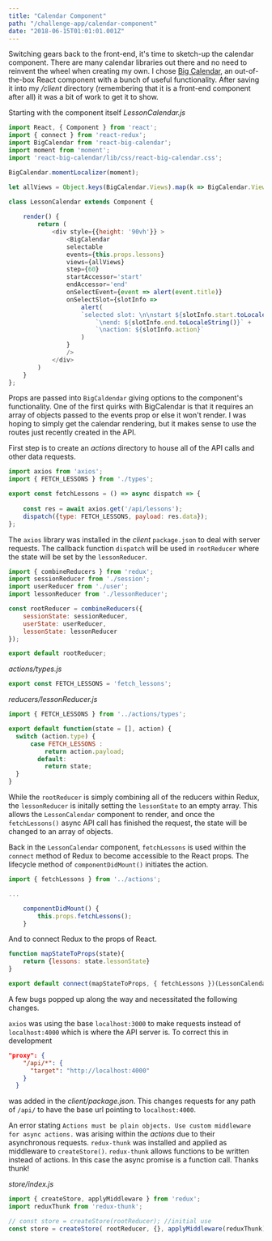 ```yaml
---
title: "Calendar Component"
path: "/challenge-app/calendar-component"
date: "2018-06-15T01:01:01.001Z"
---
```


Switching gears back to the front-end, it's time to sketch-up the calendar component. There are many calendar libraries out there and no need to reinvent the wheel when creating my own. I chose [Big Calendar](http://intljusticemission.github.io/react-big-calendar/examples/index.html#intro), an out-of-the-box React component with a bunch of useful functionality. After saving it into my _/client_ directory (remembering that it is a front-end component after all) it was a bit of work to get it to show.

Starting with the component itself _LessonCalendar.js_
```javascript
import React, { Component } from 'react';
import { connect } from 'react-redux';
import BigCalendar from 'react-big-calendar';
import moment from 'moment';
import 'react-big-calendar/lib/css/react-big-calendar.css';

BigCalendar.momentLocalizer(moment);

let allViews = Object.keys(BigCalendar.Views).map(k => BigCalendar.Views[k])

class LessonCalendar extends Component {
    
    render() {
        return (
            <div style={{height: '90vh'}} >
                <BigCalendar
                selectable
                events={this.props.lessons}
                views={allViews}
                step={60}
                startAccessor='start'
                endAccessor='end'
                onSelectEvent={event => alert(event.title)}
                onSelectSlot={slotInfo =>
                    alert(
                    `selected slot: \n\nstart ${slotInfo.start.toLocaleString()} ` +
                        `\nend: ${slotInfo.end.toLocaleString()}` +
                        `\naction: ${slotInfo.action}`
                    )
                }
                />
            </div> 
        )
    } 
};
```

Props are passed into `BigCaldendar` giving options to the component's functionality. One of the first quirks with BigCalendar is that it requires an array of objects passed to the events prop or else it won't render. I was hoping to simply get the calendar rendering, but it makes sense to use the routes just recently created in the API.

First step is to create an _actions_ directory to house all of the API calls and other data requests.
```javascript
import axios from 'axios';
import { FETCH_LESSONS } from './types';

export const fetchLessons = () => async dispatch => {
    
    const res = await axios.get('/api/lessons');
    dispatch({type: FETCH_LESSONS, payload: res.data});
};
```
The `axios` library was installed in the _client_ `package.json` to deal with server requests. The callback function `dispatch` will be used in `rootReducer` where the state will be set by the `lessonReducer`.

```javascript
import { combineReducers } from 'redux';
import sessionReducer from './session';
import userReducer from './user';
import lessonReducer from './lessonReducer';

const rootReducer = combineReducers({
    sessionState: sessionReducer,
    userState: userReducer,
    lessonState: lessonReducer
});

export default rootReducer;
```
_actions/types.js_
```javascript
export const FETCH_LESSONS = 'fetch_lessons';
```
_reducers/lessonReducer.js_
```javascript
import { FETCH_LESSONS } from '../actions/types';

export default function(state = [], action) {
  switch (action.type) {
      case FETCH_LESSONS :
          return action.payload;
        default:
          return state;
  }
}
```
While the `rootReducer` is simply combining all of the reducers within Redux, the `lessonReducer` is initally setting the `lessonState` to an empty array. This allows the `LessonCalendar` component to render, and once the `fetchLessons()` async API call has finished the request, the state will be changed to an array of objects.

Back in the `LessonCalendar` component, `fetchLessons` is used within the `connect` method of Redux to become accessible to the React props. The lifecycle method of `componentDidMount()` initiates the action.
```javascript
import { fetchLessons } from '../actions';

...

    componentDidMount() {
        this.props.fetchLessons(); 
    }
```
And to connect Redux to the props of React.
```javascript
function mapStateToProps(state){
    return {lessons: state.lessonState}
}

export default connect(mapStateToProps, { fetchLessons })(LessonCalendar);
```

A few bugs popped up along the way and necessitated the following changes.

`axios` was using the base `localhost:3000` to make requests instead of `localhost:4000` which is where the API server is. To correct this in development

```json
"proxy": {
    "/api/*": {
      "target": "http://localhost:4000"
    }
  }
```
was added in the _client/package.json_. This changes requests for any path of `/api/` to have the base url pointing to `localhost:4000`.

An error stating <span class="error-code">`Actions must be plain objects. Use custom middleware for async actions.`</span> was arising within the _actions_ due to their asynchronous requests. `redux-thunk` was installed and applied as middleware to `createStore()`. `redux-thunk` allows functions to be written instead of actions. In this case the async promise is a function call. Thanks thunk!

_store/index.js_
```javascript
import { createStore, applyMiddleware } from 'redux';
import reduxThunk from 'redux-thunk';

// const store = createStore(rootReducer); //initial use
const store = createStore( rootReducer, {}, applyMiddleware(reduxThunk) );
```